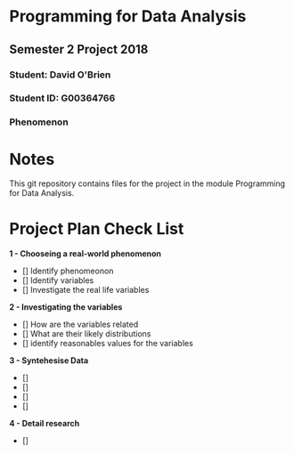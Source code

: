 # Programming for Data Analysis

## Semester 2 Project 2018

### Student:    David O'Brien
### Student ID: G00364766

### Phenomenon


# Notes

This git repository contains files for the project in the module Programming for Data Analysis.




# Project Plan Check List

**1 - Chooseing a real-world phenomenon**
- [] Identify phenomeonon 
- [] Identify variables
- [] Investigate the real life variables 



**2 - Investigating the variables**
- [] How are the variables related
- [] What are their likely distributions 
- [] identify reasonables values for the variables

**3 - Syntehesise Data**
- [] 
- [] 
- [] 
- [] 

**4 - Detail research**
- [] 

